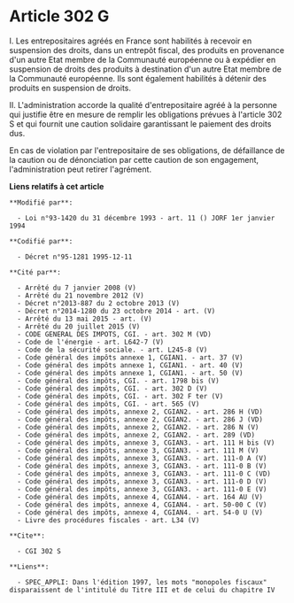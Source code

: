 # Article 302 G

I. Les entrepositaires agréés en France sont habilités à recevoir en suspension des droits, dans un entrepôt fiscal, des
produits en provenance d'un autre Etat membre de la Communauté européenne ou à expédier en suspension de droits des produits
à destination d'un autre Etat membre de la Communauté européenne. Ils sont également habilités à détenir des produits en
suspension de droits.

II. L'administration accorde la qualité d'entrepositaire agréé à la personne qui justifie être en mesure de remplir les
obligations prévues à l'article 302 S et qui fournit une caution solidaire garantissant le paiement des droits dus.

En cas de violation par l'entrepositaire de ses obligations, de défaillance de la caution ou de dénonciation par cette
caution de son engagement, l'administration peut retirer l'agrément.

**Liens relatifs à cet article**

	**Modifié par**:

	  - Loi n°93-1420 du 31 décembre 1993 - art. 11 () JORF 1er janvier 1994

	**Codifié par**:

	  - Décret n°95-1281 1995-12-11

	**Cité par**:

	  - Arrêté du 7 janvier 2008 (V)
	  - Arrêté du 21 novembre 2012 (V)
	  - Décret n°2013-887 du 2 octobre 2013 (V)
	  - Décret n°2014-1280 du 23 octobre 2014 - art. (V)
	  - Arrêté du 13 mai 2015 - art. (V)
	  - Arrêté du 20 juillet 2015 (V)
	  - CODE GENERAL DES IMPOTS, CGI. - art. 302 M (VD)
	  - Code de l'énergie - art. L642-7 (V)
	  - Code de la sécurité sociale. - art. L245-8 (V)
	  - Code général des impôts annexe 1, CGIAN1. - art. 37 (V)
	  - Code général des impôts annexe 1, CGIAN1. - art. 40 (V)
	  - Code général des impôts annexe 1, CGIAN1. - art. 50 (V)
	  - Code général des impôts, CGI. - art. 1798 bis (V)
	  - Code général des impôts, CGI. - art. 302 D (V)
	  - Code général des impôts, CGI. - art. 302 F ter (V)
	  - Code général des impôts, CGI. - art. 565 (V)
	  - Code général des impôts, annexe 2, CGIAN2. - art. 286 H (VD)
	  - Code général des impôts, annexe 2, CGIAN2. - art. 286 J (VD)
	  - Code général des impôts, annexe 2, CGIAN2. - art. 286 N (V)
	  - Code général des impôts, annexe 2, CGIAN2. - art. 289 (VD)
	  - Code général des impôts, annexe 3, CGIAN3. - art. 111 H bis (V)
	  - Code général des impôts, annexe 3, CGIAN3. - art. 111 M (V)
	  - Code général des impôts, annexe 3, CGIAN3. - art. 111-0 A (V)
	  - Code général des impôts, annexe 3, CGIAN3. - art. 111-0 B (V)
	  - Code général des impôts, annexe 3, CGIAN3. - art. 111-0 C (VD)
	  - Code général des impôts, annexe 3, CGIAN3. - art. 111-0 D (V)
	  - Code général des impôts, annexe 3, CGIAN3. - art. 111-0 E (V)
	  - Code général des impôts, annexe 4, CGIAN4. - art. 164 AU (V)
	  - Code général des impôts, annexe 4, CGIAN4. - art. 50-00 C (V)
	  - Code général des impôts, annexe 4, CGIAN4. - art. 54-0 U (V)
	  - Livre des procédures fiscales - art. L34 (V)

	**Cite**:

	  - CGI 302 S

	**Liens**:

	  - SPEC_APPLI: Dans l'édition 1997, les mots "monopoles fiscaux" disparaissent de l'intitulé du Titre III et de celui du chapitre IV
